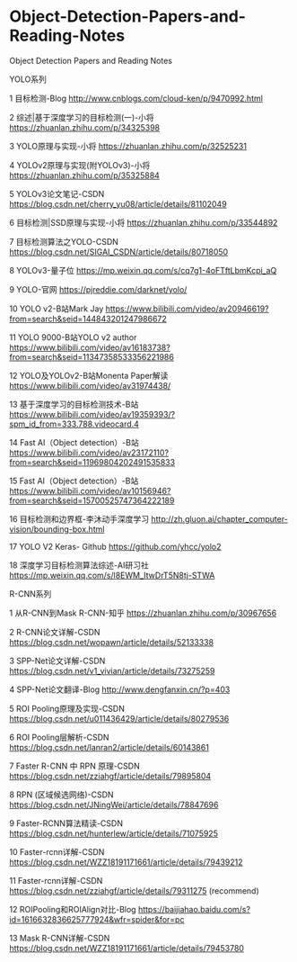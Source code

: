 # Object-Detection-Papers-and-Reading-Notes
Object Detection Papers and Reading Notes


YOLO系列	

		
1	目标检测-Blog	http://www.cnblogs.com/cloud-ken/p/9470992.html

2	综述|基于深度学习的目标检测(一)-小将	https://zhuanlan.zhihu.com/p/34325398

3	YOLO原理与实现-小将	https://zhuanlan.zhihu.com/p/32525231

4	YOLOv2原理与实现(附YOLOv3)-小将	https://zhuanlan.zhihu.com/p/35325884

5	YOLOv3论文笔记-CSDN	https://blog.csdn.net/cherry_yu08/article/details/81102049

6	目标检测|SSD原理与实现-小将	https://zhuanlan.zhihu.com/p/33544892

7	目标检测算法之YOLO-CSDN	https://blog.csdn.net/SIGAI_CSDN/article/details/80718050

8	YOLOv3-量子位	https://mp.weixin.qq.com/s/cq7g1-4oFTftLbmKcpi_aQ

9	YOLO-官网	https://pjreddie.com/darknet/yolo/

10	YOLO v2-B站Mark Jay	https://www.bilibili.com/video/av20946619?from=search&seid=144843201247986672

11	YOLO 9000-B站YOLO v2 author	https://www.bilibili.com/video/av16183738?from=search&seid=11347358533356221986

12	YOLO及YOLOv2-B站Monenta Paper解读	https://www.bilibili.com/video/av31974438/

13	基于深度学习的目标检测技术-B站	https://www.bilibili.com/video/av19359393/?spm_id_from=333.788.videocard.4

14	Fast AI（Object detection）-B站	https://www.bilibili.com/video/av23172110?from=search&seid=11969804202491535833

15	Fast AI（Object detection）-B站	https://www.bilibili.com/video/av10156946?from=search&seid=15700525747364222189

16	目标检测和边界框-李沐动手深度学习	http://zh.gluon.ai/chapter_computer-vision/bounding-box.html

17	YOLO V2 Keras- Github	https://github.com/yhcc/yolo2

18	深度学习目标检测算法综述-AI研习社	https://mp.weixin.qq.com/s/l8EWM_ItwDrT5N8tj-STWA






R-CNN系列	

		
1	从R-CNN到Mask R-CNN-知乎	https://zhuanlan.zhihu.com/p/30967656

2	R-CNN论文详解-CSDN	https://blog.csdn.net/wopawn/article/details/52133338

3	SPP-Net论文详解-CSDN	https://blog.csdn.net/v1_vivian/article/details/73275259

4	SPP-Net论文翻译-Blog	http://www.dengfanxin.cn/?p=403

5	ROI Pooling原理及实现-CSDN	https://blog.csdn.net/u011436429/article/details/80279536

6	ROI Pooling层解析-CSDN	https://blog.csdn.net/lanran2/article/details/60143861

7	Faster R-CNN 中 RPN 原理-CSDN	https://blog.csdn.net/zziahgf/article/details/79895804

8	 RPN (区域候选网络)-CSDN	https://blog.csdn.net/JNingWei/article/details/78847696

9	Faster-RCNN算法精读-CSDN	https://blog.csdn.net/hunterlew/article/details/71075925

10      Faster-rcnn详解-CSDN     https://blog.csdn.net/WZZ18191171661/article/details/79439212

11      Faster-rcnn详解-CSDN     https://blog.csdn.net/zziahgf/article/details/79311275  (recommend)

12	ROIPooling和ROIAlign对比-Blog	https://baijiahao.baidu.com/s?id=1616632836625777924&wfr=spider&for=pc

13	Mask R-CNN详解-CSDN	https://blog.csdn.net/WZZ18191171661/article/details/79453780



